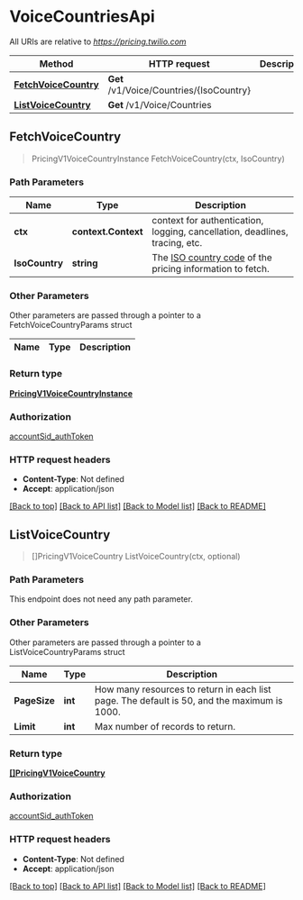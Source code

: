 # VoiceCountriesApi

All URIs are relative to *https://pricing.twilio.com*

Method | HTTP request | Description
------------- | ------------- | -------------
[**FetchVoiceCountry**](VoiceCountriesApi.md#FetchVoiceCountry) | **Get** /v1/Voice/Countries/{IsoCountry} | 
[**ListVoiceCountry**](VoiceCountriesApi.md#ListVoiceCountry) | **Get** /v1/Voice/Countries | 



## FetchVoiceCountry

> PricingV1VoiceCountryInstance FetchVoiceCountry(ctx, IsoCountry)



### Path Parameters


Name | Type | Description
------------- | ------------- | -------------
**ctx** | **context.Context** | context for authentication, logging, cancellation, deadlines, tracing, etc.
**IsoCountry** | **string** | The [ISO country code](http://en.wikipedia.org/wiki/ISO_3166-1_alpha-2) of the pricing information to fetch.

### Other Parameters

Other parameters are passed through a pointer to a FetchVoiceCountryParams struct


Name | Type | Description
------------- | ------------- | -------------

### Return type

[**PricingV1VoiceCountryInstance**](PricingV1VoiceCountryInstance.md)

### Authorization

[accountSid_authToken](../README.md#accountSid_authToken)

### HTTP request headers

- **Content-Type**: Not defined
- **Accept**: application/json

[[Back to top]](#) [[Back to API list]](../README.md#documentation-for-api-endpoints)
[[Back to Model list]](../README.md#documentation-for-models)
[[Back to README]](../README.md)


## ListVoiceCountry

> []PricingV1VoiceCountry ListVoiceCountry(ctx, optional)



### Path Parameters

This endpoint does not need any path parameter.

### Other Parameters

Other parameters are passed through a pointer to a ListVoiceCountryParams struct


Name | Type | Description
------------- | ------------- | -------------
**PageSize** | **int** | How many resources to return in each list page. The default is 50, and the maximum is 1000.
**Limit** | **int** | Max number of records to return.

### Return type

[**[]PricingV1VoiceCountry**](PricingV1VoiceCountry.md)

### Authorization

[accountSid_authToken](../README.md#accountSid_authToken)

### HTTP request headers

- **Content-Type**: Not defined
- **Accept**: application/json

[[Back to top]](#) [[Back to API list]](../README.md#documentation-for-api-endpoints)
[[Back to Model list]](../README.md#documentation-for-models)
[[Back to README]](../README.md)


